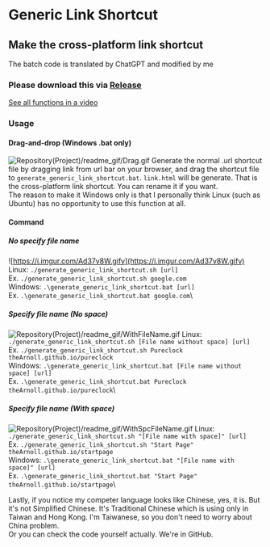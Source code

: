 # Generic Link Shortcut
## Make the cross-platform link shortcut

The batch code is translated by ChatGPT and modified by me

### Please download this via [Release](https://github.com/theArnoll/generate_generic_link_shortcut)

[See all functions in a video](./readme_gif/All_mp4.mp4)

### Usage

#### Drag-and-drop (Windows .bat only)
![Repository(Project)/readme_gif/Drag.gif](./readme_gif/Drag.gif)
Generate the normal .url shortcut file by dragging link from url bar on your browser, and drag the shortcut file to `generate_generic_link_shortcut.bat`. `link.html` will be generate. That is the cross-platform link shortcut. You can rename it if you want.\
The reason to make it Windows only is that I personally think Linux (such as Ubuntu) has no opportunity to use this function at all.

#### Command

##### No specify file name
![https://i.imgur.com/Ad37v8W.gifv](https://i.imgur.com/Ad37v8W.gifv)
Linux: `./generate_generic_link_shortcut.sh [url]`\
Ex. `./generate_generic_link_shortcut.sh google.com`
<br>
Windows: `.\generate_generic_link_shortcut.bat [url]`\
Ex. `.\generate_generic_link_shortcut.bat google.com`\

##### Specify file name (No space)
![Repository(Project)/readme_gif/WithFileName.gif](https://i.imgur.com/UjWcp2f.gifv)
Linux: `./generate_generic_link_shortcut.sh [File name without space] [url]`\
Ex. `./generate_generic_link_shortcut.sh Pureclock theArnoll.github.io/pureclock`
<br>
Windows: `.\generate_generic_link_shortcut.bat [File name without space] [url]`\
Ex. `.\generate_generic_link_shortcut.bat Pureclock theArnoll.github.io/pureclock`\


##### Specify file name (With space)
![Repository(Project)/readme_gif/WithSpcFileName.gif](https://i.imgur.com/KzlzkRb.gifv)
Linux: `./generate_generic_link_shortcut.sh "[File name with space]" [url]`\
Ex. `./generate_generic_link_shortcut.sh "Start Page" theArnoll.github.io/startpage`
<br>
Windows: `.\generate_generic_link_shortcut.bat "[File name with space]" [url]`\
Ex. `.\generate_generic_link_shortcut.bat "Start Page" theArnoll.github.io/startpage`\

Lastly, if you notice my competer language looks like Chinese, yes, it is. But it's not Simplified Chinese. It's Traditional Chinese which is using only in Taiwan and Hong Kong. I'm Taiwanese, so you don't need to worry about China problem.\
Or you can check the code yourself actually. We're in GitHub.
